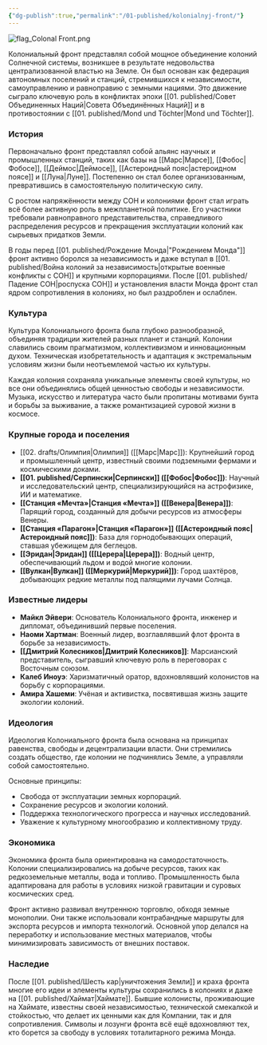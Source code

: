 ```yaml
---
{"dg-publish":true,"permalink":"/01-published/kolonialnyj-front/"}
---
```


![flag_Colonal Front.png](/img/user/07.%20files/flag_Colonal%20Front.png)

 Колониальный фронт представлял собой мощное объединение колоний Солнечной системы, возникшее в результате недовольства централизованной властью на Земле. Он был основан как федерация автономных поселений и станций, стремившихся к независимости, самоуправлению и равноправию с земными нациями. Это движение сыграло ключевую роль в конфликтах эпохи [[01. published/Совет Объединенных Наций\|Совета Объединённых Наций]] и в противостоянии с [[01. published/Mond und Töchter\|Mond und Töchter]].

### История

Первоначально фронт представлял собой альянс научных и промышленных станций, таких как базы на [[Марс\|Марсе]], [[Фобос\|Фобосе]], [[Деймос\|Деймосе]], [[Астероидный пояс\|астероидном поясе]] и [[Луна\|Луне]]. Постепенно он стал более организованным, превратившись в самостоятельную политическую силу.

С ростом напряжённости между СОН и колониями фронт стал играть всё более активную роль в межпланетной политике. Его участники требовали равноправного представительства, справедливого распределения ресурсов и прекращения эксплуатации колоний как сырьевых придатков Земли.

В годы перед [[01. published/Рождение Монда\|"Рождением Монда"]] фронт активно боролся за независимость и даже вступал в [[01. published/Война колоний за независимость\|открытые военные конфликты с СОН]] и крупными корпорациями. После [[01. published/Падение СОН\|роспуска СОН]] и установления власти Монда фронт стал ядром сопротивления в колониях, но был раздроблен и ослаблен.

### Культура

Культура Колониального фронта была глубоко разнообразной, объединяя традиции жителей разных планет и станций. Колонии славились своим прагматизмом, коллективизмом и инновационным духом. Техническая изобретательность и адаптация к экстремальным условиям жизни были неотъемлемой частью их культуры.

Каждая колония сохраняла уникальные элементы своей культуры, но все они объединялись общей ценностью свободы и независимости. Музыка, искусство и литература часто были пропитаны мотивами бунта и борьбы за выживание, а также романтизацией суровой жизни в космосе.

### Крупные города и поселения

- [[02. drafts/Олимпия\|Олимпия]] ([[Марс\|Марс]]): Крупнейший город и промышленный центр, известный своими подземными фермами и космическими доками.
- **[[01. published/Серпински\|Серпински]] ([[Фобос\|Фобос]])**: Научный и исследовательский центр, специализирующийся на астрофизике, ИИ и математике.
- **[[Станция «Мечта»\|Станция «Мечта»]] ([[Венера\|Венера]])**: Парящий город, созданный для добычи ресурсов из атмосферы Венеры.
- **[[Станция «Парагон»\|Станция «Парагон»]] ([[Астероидный пояс\|Астероидный пояс]])**: База для горнодобывающих операций, ставшая убежищем для беглецов.
- **[[Эридан\|Эридан]] ([[Церера\|Церера]])**: Водный центр, обеспечивающий льдом и водой многие колонии.
- **[[Вулкан\|Вулкан]] ([[Меркурий\|Меркурий]])**: Город шахтёров, добывающих редкие металлы под палящими лучами Солнца.

### Известные лидеры

- **Майкл Эйвери**: Основатель Колониального фронта, инженер и дипломат, объединивший первые поселения.
- **Наоми Хартман**: Военный лидер, возглавлявший флот фронта в борьбе за независимость.
- **[[Дмитрий Колесников\|Дмитрий Колесников]]**: Марсианский представитель, сыгравший ключевую роль в переговорах с Восточным союзом.
- **Калеб Иноуэ**: Харизматичный оратор, вдохновлявший колонистов на борьбу с корпорациями.
- **Амира Хашеми**: Учёная и активистка, посвятившая жизнь защите экологии колоний.

### Идеология

Идеология Колониального фронта была основана на принципах равенства, свободы и децентрализации власти. Они стремились создать общество, где колонии не подчинялись Земле, а управляли собой самостоятельно.

Основные принципы:

- Свобода от эксплуатации земных корпораций.
- Сохранение ресурсов и экологии колоний.
- Поддержка технологического прогресса и научных исследований.
- Уважение к культурному многообразию и коллективному труду.

### Экономика

Экономика фронта была ориентирована на самодостаточность. Колонии специализировались на добыче ресурсов, таких как редкоземельные металлы, вода и топливо. Промышленность была адаптирована для работы в условиях низкой гравитации и суровых космических сред.

Фронт активно развивал внутреннюю торговлю, обходя земные монополии. Они также использовали контрабандные маршруты для экспорта ресурсов и импорта технологий. Основной упор делался на переработку и использование местных материалов, чтобы минимизировать зависимость от внешних поставок.

### Наследие

После [[01. published/Шесть кар\|уничтожения Земли]] и краха фронта многие его идеи и элементы культуры сохранились в колониях и даже на [[01. published/Хаймат\|Хаймате]]. Бывшие колонисты, проживающие на Хаймате, известны своей независимостью, технической смекалкой и стойкостью, что делает их ценными как для Компании, так и для сопротивления. Символы и лозунги фронта всё ещё вдохновляют тех, кто борется за свободу в условиях тоталитарного режима Монда.